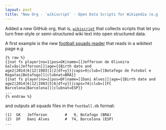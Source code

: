 ```yaml
---
layout: post
title: "New Org - `wikiscript` - Open Data Scripts for Wikipedia (e.g `football.squads.ruby` - World Cup 2014 Squads Update)"
---
```


Added a new GitHub org, that is, [`wikiscript`](https://github.com/wikiscript)
that collects scripts that let you turn free-style or semi-structured 
wiki text into open structured data. 

A first example is the new [football squads reader](https://github.com/wikiscript/football.squads.ruby)
that reads in a wikitext page e.g 

~~~
{% raw %}
{{nat fs player|no=1|pos=GK|name=[[Jefferson de Oliveira 
Galvão|Jefferson]]|age={{Birth date and 
age2|2014|6|12|1983|1|2|df=y}}|caps=9|club=[[Botafogo de Futebol e 
Regatas|Botafogo]]|clubnat=BRA}} 
{{nat fs player|no=2|pos=DF|name=[[Dani Alves]]|age={{Birth date and 
age2|2014|6|12|1983|5|6|df=y}}|caps=74|club=[[FC 
Barcelona|Barcelona]]|clubnat=ESP}} 
...
{% endraw %}
~~~

and outputs all squads files in the `football.db` format:

~~~
(1)  GK   Jefferson        #   9, Botafogo (BRA)
(2)  DF   Dani Alves       #  74, Barcelona (ESP)
... 
~~~

